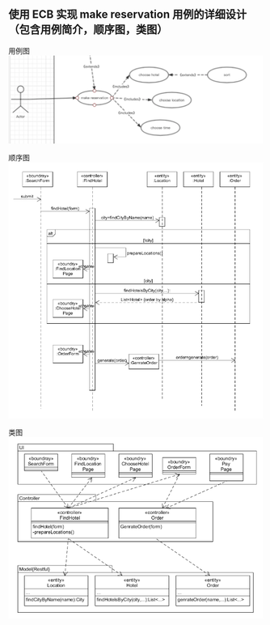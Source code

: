 ## 使用 ECB 实现 make reservation 用例的详细设计（包含用例简介，顺序图，类图）

用例图
![image](https://github.com/chenyime/chenyime.github.io/raw/master/image/9-1.png)

顺序图
![image](https://github.com/chenyime/chenyime.github.io/raw/master/image/9-2.png)

类图
![image](https://github.com/chenyime/chenyime.github.io/raw/master/image/9-3.png)

